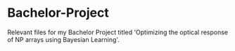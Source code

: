 # Bachelor-Project
Relevant files for my Bachelor Project titled 'Optimizing the optical response of NP arrays using Bayesian Learning'.

